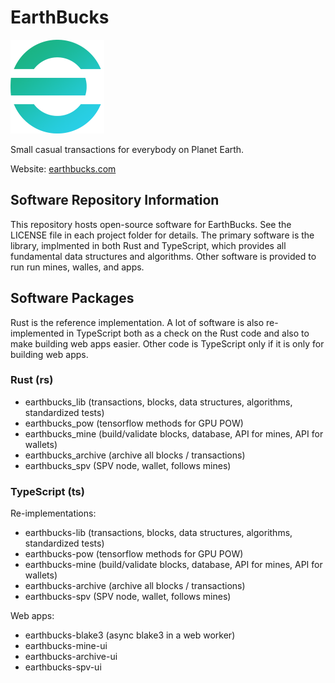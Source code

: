 # EarthBucks

<img src="./earthbucks-e-2-300.png" width="150" height="150" alt="EarthBucks">

Small casual transactions for everybody on Planet Earth.

Website: [earthbucks.com](https://earthbucks.com)

## Software Repository Information

This repository hosts open-source software for EarthBucks. See the LICENSE file
in each project folder for details. The primary software is the library,
implmented in both Rust and TypeScript, which provides all fundamental data
structures and algorithms. Other software is provided to run run mines, walles,
and apps.

## Software Packages

Rust is the reference implementation. A lot of software is also re-implemented
in TypeScript both as a check on the Rust code and also to make building web
apps easier. Other code is TypeScript only if it is only for building web apps.

### Rust (rs)

- earthbucks_lib (transactions, blocks, data structures, algorithms, standardized tests)
- earthbucks_pow (tensorflow methods for GPU POW)
- earthbucks_mine (build/validate blocks, database, API for mines, API for wallets)
- earthbucks_archive (archive all blocks / transactions)
- earthbucks_spv (SPV node, wallet, follows mines)

### TypeScript (ts)

Re-implementations:

- earthbucks-lib (transactions, blocks, data structures, algorithms, standardized tests)
- earthbucks-pow (tensorflow methods for GPU POW)
- earthbucks-mine (build/validate blocks, database, API for mines, API for wallets)
- earthbucks-archive (archive all blocks / transactions)
- earthbucks-spv (SPV node, wallet, follows mines)

Web apps:

- earthbucks-blake3 (async blake3 in a web worker)
- earthbucks-mine-ui
- earthbucks-archive-ui
- earthbucks-spv-ui
